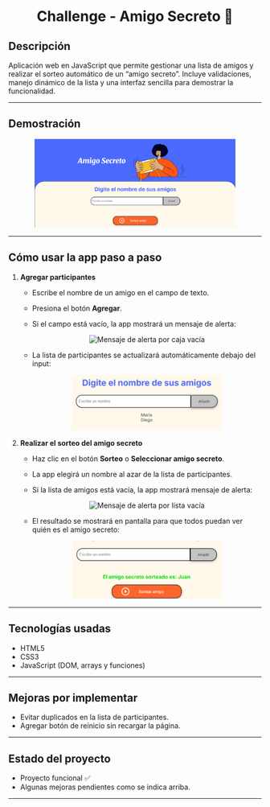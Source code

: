 <h1 align="center">Challenge - Amigo Secreto 🎁</h1>

## Descripción

Aplicación web en JavaScript que permite gestionar una lista de amigos y realizar el sorteo automático de un “amigo secreto”. Incluye validaciones, manejo dinámico de la lista y una interfaz sencilla para demostrar la funcionalidad.

---

## Demostración

<p align="center">
  <img src="assets/interfaz.png" alt="Interfaz de la app" width="400"/>
</p>

---

## Cómo usar la app paso a paso

1. **Agregar participantes**  
   - Escribe el nombre de un amigo en el campo de texto.  
   - Presiona el botón **Agregar**.  
   - Si el campo está vacío, la app mostrará un mensaje de alerta:
     
     <p align="center">
       <img src="assets/alerta-caja-vacía.png" alt="Mensaje de alerta por caja vacía" width="300"/>
     </p>
   - La lista de participantes se actualizará automáticamente debajo del input:

     <p align="center">
       <img src="assets/lista.png" alt="Lista de amigos" width="300"/>
     </p>

2. **Realizar el sorteo del amigo secreto**  
   - Haz clic en el botón **Sorteo** o **Seleccionar amigo secreto**.  
   - La app elegirá un nombre al azar de la lista de participantes.  
   - Si la lista de amigos está vacía, la app mostrará mensaje de alerta:

     <p align="center">
       <img src="assets/alerta-lista-vacía.png" alt="Mensaje de alerta por lista vacía" width="300"/>
     </p>
   - El resultado se mostrará en pantalla para que todos puedan ver quién es el amigo secreto:

     <p align="center">
       <img src="assets/sorteado.png" alt="Amigo Secreto sorteado" width="300"/>
     </p>

---

## Tecnologías usadas

- HTML5
- CSS3
- JavaScript (DOM, arrays y funciones)

---

## Mejoras por implementar

- Evitar duplicados en la lista de participantes.  
- Agregar botón de reinicio sin recargar la página.  

---

## Estado del proyecto

- Proyecto funcional ✅  
- Algunas mejoras pendientes como se indica arriba.

---


